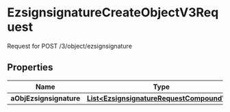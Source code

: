 

# EzsignsignatureCreateObjectV3Request

Request for POST /3/object/ezsignsignature

## Properties

| Name | Type | Description | Notes |
|------------ | ------------- | ------------- | -------------|
|**aObjEzsignsignature** | [**List&lt;EzsignsignatureRequestCompoundV2&gt;**](EzsignsignatureRequestCompoundV2.md) |  |  |



